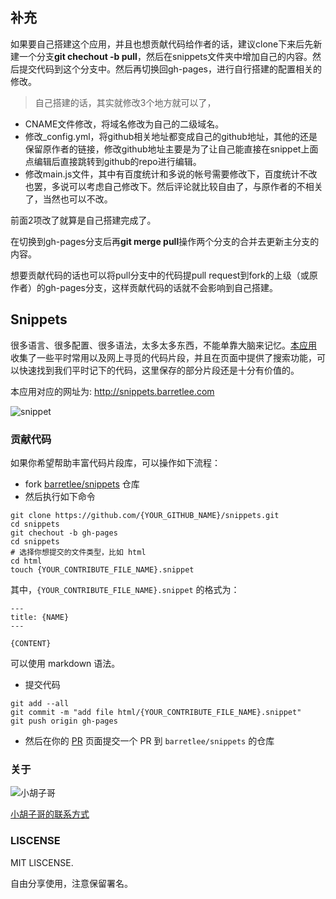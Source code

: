 ## 补充
如果要自己搭建这个应用，并且也想贡献代码给作者的话，建议clone下来后先新建一个分支**git chechout -b pull**，然后在snippets文件夹中增加自己的内容。然后提交代码到这个分支中。然后再切换回gh-pages，进行自行搭建的配置相关的修改。

> 自己搭建的话，其实就修改3个地方就可以了，
>
* CNAME文件修改，将域名修改为自己的二级域名。
* 修改_config.yml，将github相关地址都变成自己的github地址，其他的还是保留原作者的链接，修改github地址主要是为了让自己能直接在snippet上面点编辑后直接跳转到github的repo进行编辑。
* 修改main.js文件，其中有百度统计和多说的帐号需要修改下，百度统计不改也罢，多说可以考虑自己修改下。然后评论就比较自由了，与原作者的不相关了，当然也可以不改。

前面2项改了就算是自己搭建完成了。

在切换到gh-pages分支后再**git merge pull**操作两个分支的合并去更新主分支的内容。

想要贡献代码的话也可以将pull分支中的代码提pull request到fork的上级（或原作者）的gh-pages分支，这样贡献代码的话就不会影响到自己搭建。

## Snippets

很多语言、很多配置、很多语法，太多太多东西，不能单靠大脑来记忆。[本应用](http://snippets.barretlee.com) 收集了一些平时常用以及网上寻觅的代码片段，并且在页面中提供了搜索功能，可以快速找到我们平时记下的代码，这里保存的部分片段还是十分有价值的。

本应用对应的网址为: <http://snippets.barretlee.com>

![snippet](http://www.barretlee.com/blogimgs/2015/09/20150902_2774c376.jpg)

### 贡献代码

如果你希望帮助丰富代码片段库，可以操作如下流程：

- fork [barretlee/snippets](https://github.com/barretlee/snippets.git) 仓库
- 然后执行如下命令
```
git clone https://github.com/{YOUR_GITHUB_NAME}/snippets.git
cd snippets
git chechout -b gh-pages
cd snippets
# 选择你想提交的文件类型，比如 html
cd html
touch {YOUR_CONTRIBUTE_FILE_NAME}.snippet
```
其中，`{YOUR_CONTRIBUTE_FILE_NAME}.snippet` 的格式为：
```
---
title: {NAME}
---

{CONTENT}
```
可以使用 markdown 语法。
- 提交代码
```
git add --all
git commit -m "add file html/{YOUR_CONTRIBUTE_FILE_NAME}.snippet"
git push origin gh-pages
```
- 然后在你的 [PR](https://github.com/{YOUR_GITHUB_NAME}/snippets/pulls) 页面提交一个 PR 到 `barretlee/snippets` 的仓库

### 关于

![小胡子哥](http://www.barretlee.com/avatar150.png)

[小胡子哥的联系方式](http://www.barretlee.com/about/)

### LISCENSE

MIT LISCENSE.

自由分享使用，注意保留署名。
